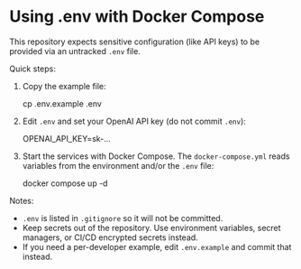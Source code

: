 # Using .env with Docker Compose

This repository expects sensitive configuration (like API keys) to be provided via an untracked `.env` file.

Quick steps:

1. Copy the example file:

   cp .env.example .env

2. Edit `.env` and set your OpenAI API key (do not commit `.env`):

   OPENAI_API_KEY=sk-...

3. Start the services with Docker Compose. The `docker-compose.yml` reads variables from the environment and/or the `.env` file:

   docker compose up -d

Notes:
- `.env` is listed in `.gitignore` so it will not be committed.
- Keep secrets out of the repository. Use environment variables, secret managers, or CI/CD encrypted secrets instead.
- If you need a per-developer example, edit `.env.example` and commit that instead.

